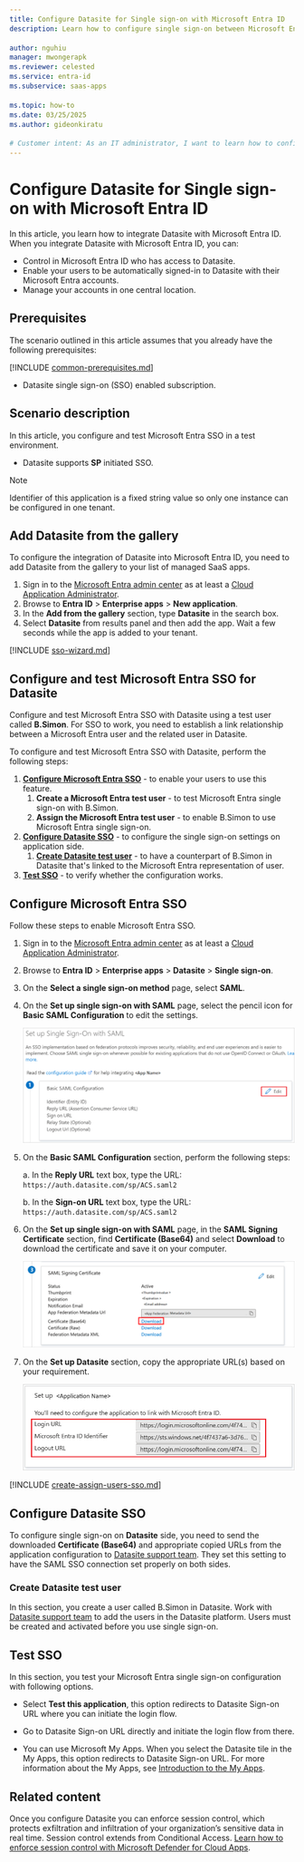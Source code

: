 ```yaml
---
title: Configure Datasite for Single sign-on with Microsoft Entra ID
description: Learn how to configure single sign-on between Microsoft Entra ID and Datasite.

author: nguhiu
manager: mwongerapk
ms.reviewer: celested
ms.service: entra-id
ms.subservice: saas-apps

ms.topic: how-to
ms.date: 03/25/2025
ms.author: gideonkiratu

# Customer intent: As an IT administrator, I want to learn how to configure single sign-on between Microsoft Entra ID and Datasite so that I can control who has access to Datasite, enable automatic sign-in with Microsoft Entra accounts, and manage my accounts in one central location.
---
```


# Configure Datasite for Single sign-on with Microsoft Entra ID

In this article,  you learn how to integrate Datasite with Microsoft Entra ID. When you integrate Datasite with Microsoft Entra ID, you can:

* Control in Microsoft Entra ID who has access to Datasite.
* Enable your users to be automatically signed-in to Datasite with their Microsoft Entra accounts.
* Manage your accounts in one central location.

## Prerequisites

The scenario outlined in this article assumes that you already have the following prerequisites:

[!INCLUDE [common-prerequisites.md](~/identity/saas-apps/includes/common-prerequisites.md)]
* Datasite single sign-on (SSO) enabled subscription.

## Scenario description

In this article,  you configure and test Microsoft Entra SSO in a test environment.

* Datasite supports **SP** initiated SSO.

> [!NOTE]
> Identifier of this application is a fixed string value so only one instance can be configured in one tenant.

## Add Datasite from the gallery

To configure the integration of Datasite into Microsoft Entra ID, you need to add Datasite from the gallery to your list of managed SaaS apps.

1. Sign in to the [Microsoft Entra admin center](https://entra.microsoft.com) as at least a [Cloud Application Administrator](~/identity/role-based-access-control/permissions-reference.md#cloud-application-administrator).
1. Browse to **Entra ID** > **Enterprise apps** > **New application**.
1. In the **Add from the gallery** section, type **Datasite** in the search box.
1. Select **Datasite** from results panel and then add the app. Wait a few seconds while the app is added to your tenant.

 [!INCLUDE [sso-wizard.md](~/identity/saas-apps/includes/sso-wizard.md)]

<a name='configure-and-test-azure-ad-sso-for-datasite'></a>

## Configure and test Microsoft Entra SSO for Datasite

Configure and test Microsoft Entra SSO with Datasite using a test user called **B.Simon**. For SSO to work, you need to establish a link relationship between a Microsoft Entra user and the related user in Datasite.

To configure and test Microsoft Entra SSO with Datasite, perform the following steps:

1. **[Configure Microsoft Entra SSO](#configure-azure-ad-sso)** - to enable your users to use this feature.
    1. **Create a Microsoft Entra test user** - to test Microsoft Entra single sign-on with B.Simon.
    1. **Assign the Microsoft Entra test user** - to enable B.Simon to use Microsoft Entra single sign-on.
1. **[Configure Datasite SSO](#configure-datasite-sso)** - to configure the single sign-on settings on application side.
    1. **[Create Datasite test user](#create-datasite-test-user)** - to have a counterpart of B.Simon in Datasite that's linked to the Microsoft Entra representation of user.
1. **[Test SSO](#test-sso)** - to verify whether the configuration works.

<a name='configure-azure-ad-sso'></a>

## Configure Microsoft Entra SSO

Follow these steps to enable Microsoft Entra SSO.

1. Sign in to the [Microsoft Entra admin center](https://entra.microsoft.com) as at least a [Cloud Application Administrator](~/identity/role-based-access-control/permissions-reference.md#cloud-application-administrator).
1. Browse to **Entra ID** > **Enterprise apps** > **Datasite** > **Single sign-on**.
1. On the **Select a single sign-on method** page, select **SAML**.
1. On the **Set up single sign-on with SAML** page, select the pencil icon for **Basic SAML Configuration** to edit the settings.

   ![Edit Basic SAML Configuration](common/edit-urls.png)

1. On the **Basic SAML Configuration** section, perform the following steps:
    
    a. In the **Reply URL** text box, type the URL:
    `https://auth.datasite.com/sp/ACS.saml2`
    
    b. In the **Sign-on URL** text box, type the URL:
    `https://auth.datasite.com/sp/ACS.saml2`

1. On the **Set up single sign-on with SAML** page, in the **SAML Signing Certificate** section,  find **Certificate (Base64)** and select **Download** to download the certificate and save it on your computer.

	![The Certificate download link](common/certificatebase64.png)

1. On the **Set up Datasite** section, copy the appropriate URL(s) based on your requirement.

	![Copy configuration URLs](common/copy-configuration-urls.png)

<a name='create-an-azure-ad-test-user'></a>

[!INCLUDE [create-assign-users-sso.md](~/identity/saas-apps/includes/create-assign-users-sso.md)]

## Configure Datasite SSO

To configure single sign-on on **Datasite** side, you need to send the downloaded **Certificate (Base64)** and appropriate copied URLs from the application configuration to [Datasite support team](mailto:service@datasite.com). They set this setting to have the SAML SSO connection set properly on both sides.

### Create Datasite test user

In this section, you create a user called B.Simon in Datasite. Work with [Datasite support team](mailto:service@datasite.com) to add the users in the Datasite platform. Users must be created and activated before you use single sign-on.

## Test SSO 

In this section, you test your Microsoft Entra single sign-on configuration with following options. 

* Select **Test this application**, this option redirects to Datasite Sign-on URL where you can initiate the login flow. 

* Go to Datasite Sign-on URL directly and initiate the login flow from there.

* You can use Microsoft My Apps. When you select the Datasite tile in the My Apps, this option redirects to Datasite Sign-on URL. For more information about the My Apps, see [Introduction to the My Apps](https://support.microsoft.com/account-billing/sign-in-and-start-apps-from-the-my-apps-portal-2f3b1bae-0e5a-4a86-a33e-876fbd2a4510).

## Related content

Once you configure Datasite you can enforce session control, which protects exfiltration and infiltration of your organization’s sensitive data in real time. Session control extends from Conditional Access. [Learn how to enforce session control with Microsoft Defender for Cloud Apps](/cloud-app-security/proxy-deployment-aad).
